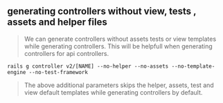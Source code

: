 ## generating controllers without view, tests , assets and helper files
> We can generate controllers without assets tests or view templates while generating controllers.
> This will be helpfull when generating controllers for api controllers.

`rails g controller v2/[NAME] --no-helper --no-assets --no-template-engine --no-test-framework`

> The above additional parameters skips the helper, assets, test and view default templates while generating controllers by default.

